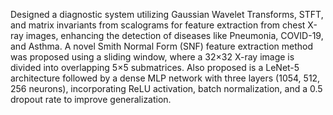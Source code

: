 Designed a diagnostic system utilizing Gaussian Wavelet Transforms, STFT, and matrix invariants from scalograms for feature extraction from chest X-ray images, enhancing the detection of diseases like Pneumonia, COVID-19, and Asthma. A novel Smith Normal Form (SNF) feature extraction method was proposed using a sliding window, where a 32×32 X-ray image is divided into overlapping 5×5 submatrices. Also proposed is a LeNet-5 architecture followed by a dense MLP network with three layers (1054, 512, 256 neurons), incorporating ReLU activation, batch normalization, and a 0.5 dropout rate to improve generalization.
